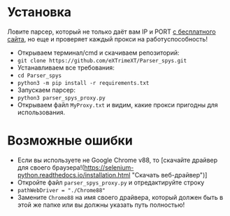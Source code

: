 # Установка
Ловите парсер, который не только даёт вам IP и PORT [с бесплатного сайта](spys.one/proxies "spys.one"), но еще и проверяет каждый прокси на работуспособность!
* Открываем терминал/cmd и скачиваем репозиторий:
* ```git clone https://github.com/eXTrimeXT/Parser_spys.git``` 
* Устанавливаем все требования: 
* ```cd Parser_spys```
* ```python3 -m pip install -r requirements.txt```
* Запускаем парсер: 
* ```python3 parser_spys_proxy.py```
* Открываем файл ```MyProxy.txt``` и видим, какие прокси пригодны для использования.
# Возможные ошибки
* Если вы используете не Google Chrome v88, то [скачайте драйвер для своего браузера!(https://selenium-python.readthedocs.io/installation.html "Скачать веб-драйвер")]
* Откройте файл ```parser_spys_proxy.py``` и отредактируйте строку
* ```pathWebDriver = "./Chrome88"```
* Замените ```Chrome88``` на имя своего драйвера, который должен быть в этой же папке или вы должны указать путь полностью!
